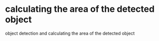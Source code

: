#  calculating the area of the detected object
 object detection and calculating the area of the detected object
